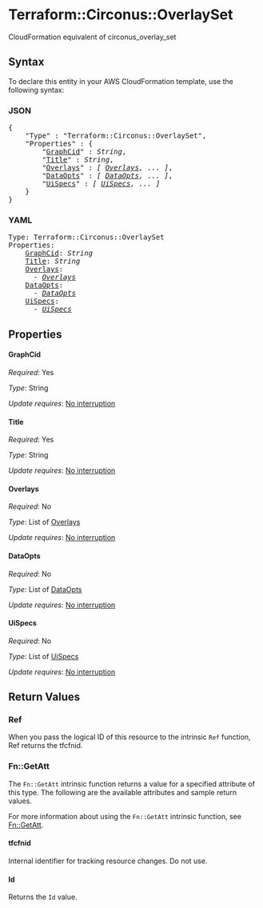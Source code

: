 # Terraform::Circonus::OverlaySet

CloudFormation equivalent of circonus_overlay_set

## Syntax

To declare this entity in your AWS CloudFormation template, use the following syntax:

### JSON

<pre>
{
    "Type" : "Terraform::Circonus::OverlaySet",
    "Properties" : {
        "<a href="#graphcid" title="GraphCid">GraphCid</a>" : <i>String</i>,
        "<a href="#title" title="Title">Title</a>" : <i>String</i>,
        "<a href="#overlays" title="Overlays">Overlays</a>" : <i>[ <a href="overlays.md">Overlays</a>, ... ]</i>,
        "<a href="#dataopts" title="DataOpts">DataOpts</a>" : <i>[ <a href="dataopts.md">DataOpts</a>, ... ]</i>,
        "<a href="#uispecs" title="UiSpecs">UiSpecs</a>" : <i>[ <a href="uispecs.md">UiSpecs</a>, ... ]</i>
    }
}
</pre>

### YAML

<pre>
Type: Terraform::Circonus::OverlaySet
Properties:
    <a href="#graphcid" title="GraphCid">GraphCid</a>: <i>String</i>
    <a href="#title" title="Title">Title</a>: <i>String</i>
    <a href="#overlays" title="Overlays">Overlays</a>: <i>
      - <a href="overlays.md">Overlays</a></i>
    <a href="#dataopts" title="DataOpts">DataOpts</a>: <i>
      - <a href="dataopts.md">DataOpts</a></i>
    <a href="#uispecs" title="UiSpecs">UiSpecs</a>: <i>
      - <a href="uispecs.md">UiSpecs</a></i>
</pre>

## Properties

#### GraphCid

_Required_: Yes

_Type_: String

_Update requires_: [No interruption](https://docs.aws.amazon.com/AWSCloudFormation/latest/UserGuide/using-cfn-updating-stacks-update-behaviors.html#update-no-interrupt)

#### Title

_Required_: Yes

_Type_: String

_Update requires_: [No interruption](https://docs.aws.amazon.com/AWSCloudFormation/latest/UserGuide/using-cfn-updating-stacks-update-behaviors.html#update-no-interrupt)

#### Overlays

_Required_: No

_Type_: List of <a href="overlays.md">Overlays</a>

_Update requires_: [No interruption](https://docs.aws.amazon.com/AWSCloudFormation/latest/UserGuide/using-cfn-updating-stacks-update-behaviors.html#update-no-interrupt)

#### DataOpts

_Required_: No

_Type_: List of <a href="dataopts.md">DataOpts</a>

_Update requires_: [No interruption](https://docs.aws.amazon.com/AWSCloudFormation/latest/UserGuide/using-cfn-updating-stacks-update-behaviors.html#update-no-interrupt)

#### UiSpecs

_Required_: No

_Type_: List of <a href="uispecs.md">UiSpecs</a>

_Update requires_: [No interruption](https://docs.aws.amazon.com/AWSCloudFormation/latest/UserGuide/using-cfn-updating-stacks-update-behaviors.html#update-no-interrupt)

## Return Values

### Ref

When you pass the logical ID of this resource to the intrinsic `Ref` function, Ref returns the tfcfnid.

### Fn::GetAtt

The `Fn::GetAtt` intrinsic function returns a value for a specified attribute of this type. The following are the available attributes and sample return values.

For more information about using the `Fn::GetAtt` intrinsic function, see [Fn::GetAtt](https://docs.aws.amazon.com/AWSCloudFormation/latest/UserGuide/intrinsic-function-reference-getatt.html).

#### tfcfnid

Internal identifier for tracking resource changes. Do not use.

#### Id

Returns the <code>Id</code> value.

